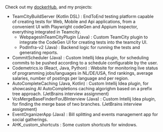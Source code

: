 Check out my [dockerHub](https://hub.docker.com/repositories/chiriaccasian123), and my projects:
- TeamCityBuildServer (Kotlin DSL) : EndToEnd testing platform capable of creating tests for Web, Mobile and Api applications, from a convenient UI with Playwright codeGen and Appium Inspector, everything integrated in Teamcity.
  - WebpagesInTeamCityPlugin (Java) : Custom TeamCity plugin to integrate the CodeGen UI for creating tests into the teamcity UI.
  - PodInfra-v2 (Java) : Backend logic for running the tests and generating reports.
- CommitScheduler (Java) : Custom Intellij Idea plugin, for scheduling commits to be pushed according to a schedule configurable by the user.
- Codemetrics.io (React, Java, Python) : Website for monitoring live status of programming jobs/languages in NL/DE/USA, find rankings, average salaries, number of postings per language and per region.
- AutoCompleteCaching (Java, Kotlin) : Custom Intellij Idea plugin, for showcasing AI AutoCompletions caching algorighm based on a prefix tree approach. (JetBrains interview assignment)
- VcsMergeBaseFinderForJBInterview (Java) : Custom Intellij Idea plugin, for finding the merge base of two branches. (JetBrains interview assignment)
- EventOrganizerApp (Java) : Bill splitting and events management app for social gatherings.
- AHK_custom_shortcuts : Some custom shortcuts for windows.
